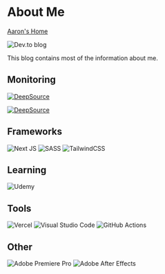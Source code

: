 # About Me

[Aaron's Home](https://yungchun.vercel.app/)

![Dev.to blog](https://img.shields.io/badge/dev.to-0A0A0A?style=for-the-badge&logo=dev.to&logoColor=white)

This blog contains most of the information about me.

## Monitoring

[![DeepSource](https://deepsource.io/gh/ken888686/ken888686.github.io.svg/?label=active+issues&show_trend=true&token=90quaFkFGLYRLP5wZJBgQGhC)](https://deepsource.io/gh/ken888686/ken888686.github.io/?ref=repository-badge)

[![DeepSource](https://deepsource.io/gh/ken888686/ken888686.github.io.svg/?label=resolved+issues&show_trend=true&token=90quaFkFGLYRLP5wZJBgQGhC)](https://deepsource.io/gh/ken888686/ken888686.github.io/?ref=repository-badge)

## Frameworks

![Next JS](https://img.shields.io/badge/Next-black?style=for-the-badge&logo=next.js&logoColor=white)
![SASS](https://img.shields.io/badge/SASS-hotpink.svg?style=for-the-badge&logo=SASS&logoColor=white)
![TailwindCSS](https://img.shields.io/badge/tailwindcss-%2338B2AC.svg?style=for-the-badge&logo=tailwind-css&logoColor=white)

## Learning

![Udemy](https://img.shields.io/badge/Udemy-A435F0?style=for-the-badge&logo=Udemy&logoColor=white)

## Tools

![Vercel](https://img.shields.io/badge/vercel-%23000000.svg?style=for-the-badge&logo=vercel&logoColor=white)
![Visual Studio Code](https://img.shields.io/badge/Visual%20Studio%20Code-0078d7.svg?style=for-the-badge&logo=visual-studio-code&logoColor=white)
![GitHub Actions](https://img.shields.io/badge/github%20actions-%232671E5.svg?style=for-the-badge&logo=githubactions&logoColor=white)

## Other

![Adobe Premiere Pro](https://img.shields.io/badge/Adobe%20Premiere%20Pro-9999FF.svg?style=for-the-badge&logo=Adobe%20Premiere%20Pro&logoColor=white)
![Adobe After Effects](https://img.shields.io/badge/Adobe%20After%20Effects-9999FF.svg?style=for-the-badge&logo=Adobe%20After%20Effects&logoColor=white)
